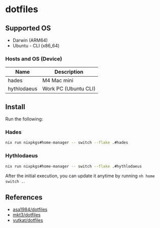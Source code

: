 # dotfiles

## Supported OS

- Darwin (ARM64)
- Ubuntu - CLI (x86_64)

### Hosts and OS (Device)

| Name        | Description          |
| ----------- | -------------------- |
| hades       | M4 Mac mini          |
| hythlodaeus | Work PC (Ubuntu CLI) |

## Install

Run the following:

### Hades

```bash
nix run nixpkgs#home-manager -- switch --flake .#hades
```

### Hythlodaeus

```bash
nix run nixpkgs#home-manager -- switch --flake .#hythlodaeus
```

After the initial execution, you can update it anytime by running `nh home switch .`.

## References

- [asa1984/dotfiles](https://github.com/asa1984/dotfiles)
- [mkt3/dotfiles](https://github.com/mkt3/dotfiles)
- [yutkat/dotfiles](https://github.com/yutkat/dotfiles)
